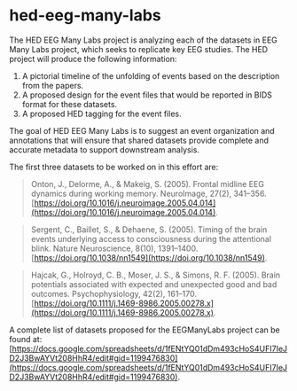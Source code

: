 # hed-eeg-many-labs

The HED EEG Many Labs project is analyzing each of the datasets in EEG Many Labs project, which seeks to replicate key EEG studies. 
The HED project will produce the following information:

1. A pictorial timeline of the unfolding of events based on the description from the papers.
2. A proposed design for the event files that would be reported in BIDS format for these datasets.
3. A proposed HED tagging for the event files.

The goal of HED EEG Many Labs is to suggest an event organization and annotations that will ensure
that shared datasets provide complete and accurate metadata to support downstream analysis.

The first three datasets to be worked on in this effort are:

> Onton, J., Delorme, A., & Makeig, S. (2005). Frontal midline EEG dynamics during working memory. NeuroImage, 27(2), 341–356. [https://doi.org/10.1016/j.neuroimage.2005.04.014](https://doi.org/10.1016/j.neuroimage.2005.04.014). 

> Sergent, C., Baillet, S., & Dehaene, S. (2005). Timing of the brain events underlying access to consciousness during the attentional blink. Nature Neuroscience, 8(10), 1391–1400. [https://doi.org/10.1038/nn1549](https://doi.org/10.1038/nn1549).

> Hajcak, G., Holroyd, C. B., Moser, J. S., & Simons, R. F. (2005). Brain potentials associated with expected and unexpected good and bad outcomes. Psychophysiology, 42(2), 161–170. [https://doi.org/10.1111/j.1469-8986.2005.00278.x](https://doi.org/10.1111/j.1469-8986.2005.00278.x).

A complete list of datasets proposed for the EEGManyLabs project can be found at:
[https://docs.google.com/spreadsheets/d/1fENtYQ01dDm493cHoS4UFI7IeJD2J3BwAYVt208HhR4/edit#gid=1199476830](https://docs.google.com/spreadsheets/d/1fENtYQ01dDm493cHoS4UFI7IeJD2J3BwAYVt208HhR4/edit#gid=1199476830).
